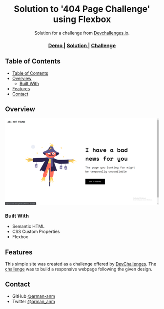 <!-- Please update value in the {}  -->

<h1 align="center">Solution to '404 Page Challenge' using Flexbox</h1>

<div align="center">
   Solution for a challenge from  <a href="http://devchallenges.io" target="_blank">Devchallenges.io</a>.
</div>

<div align="center">
  <h3>
    <a href="https://arman-anm.github.io/404-not-found">
      Demo
    </a>
    <span> | </span>
    <a href="https://github.com/arman-anm/404-not-found">
      Solution
    </a>
    <span> | </span>
    <a href="https://devchallenges.io/challenges/wBunSb7FPrIepJZAg0sY">
      Challenge
    </a>
  </h3>
</div>

<!-- TABLE OF CONTENTS -->

## Table of Contents

- [Table of Contents](#table-of-contents)
- [Overview](#overview)
  - [Built With](#built-with)
- [Features](#features)
- [Contact](#contact)

<!-- OVERVIEW -->

## Overview

![screenshot](./Screenshot.png)

### Built With

- Semantic HTML
- CSS Custom Properties
- Flexbox

## Features

<!-- List the features of your application or follow the template. Don't share the figma file here :) -->

This simple site was created as a challenge offered by [DevChallenges](https://devchallenges.io/challenges). The [challenge](https://devchallenges.io/challenges/wBunSb7FPrIepJZAg0sY) was to build a responsive webpage following the given design.


## Contact

- GitHub [@arman-anm](https://github.com/arman-anm)
- Twitter [@arman_anm](https://twitter.com/arman_anm)
